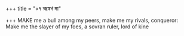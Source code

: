 +++
title = "०१ ऋषभं मा"

+++
MAKE me a bull among my peers, make me my rivals, conqueror:  
     Make me the slayer of my foes, a sovran ruler, lord of kine